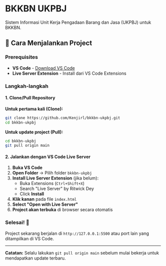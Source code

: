 # BKKBN UKPBJ

Sistem Informasi Unit Kerja Pengadaan Barang dan Jasa (UKPBJ) untuk BKKBN.

## 🚀 Cara Menjalankan Project

### Prerequisites
- **VS Code** - [Download VS Code](https://code.visualstudio.com/)
- **Live Server Extension** - Install dari VS Code Extensions

### Langkah-langkah

#### 1. Clone/Pull Repository

**Untuk pertama kali (Clone):**
```bash
git clone https://github.com/Kenjirl/bkkbn-ukpbj.git
cd bkkbn-ukpbj
```

**Untuk update project (Pull):**
```bash
cd bkkbn-ukpbj
git pull origin main
```

#### 2. Jalankan dengan VS Code Live Server

1. **Buka VS Code**
2. **Open Folder** → Pilih folder `bkkbn-ukpbj`
3. **Install Live Server Extension** (jika belum):
   - Buka Extensions (`Ctrl+Shift+X`)
   - Search "Live Server" by Ritwick Dey
   - Click **Install**
4. **Klik kanan** pada file `index.html`
5. **Select "Open with Live Server"**
6. **Project akan terbuka** di browser secara otomatis

### Selesai! 🎉

Project sekarang berjalan di `http://127.0.0.1:5500` atau port lain yang ditampilkan di VS Code.

---

**Catatan:** Selalu lakukan `git pull origin main` sebelum mulai bekerja untuk mendapatkan update terbaru.